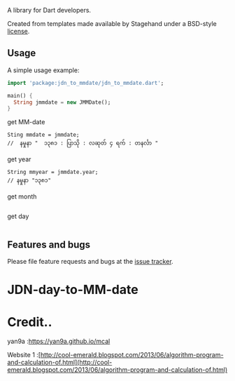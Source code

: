 A library for Dart developers.

Created from templates made available by Stagehand under a BSD-style
[license](https://github.com/dart-lang/stagehand/blob/master/LICENSE).

## Usage

A simple usage example:

```dart
import 'package:jdn_to_mmdate/jdn_to_mmdate.dart';

main() {
  String jmmdate = new JMMDate();
}
```

get MM-date
```
Sting mmdate = jmmdate;
//  နမှုနာ "  ၁၃၈၁ : ပြာသို : လဆုတ် ၄ ရက် : တနင်္လာ "
```

get year

```
String mmyear = jmmdate.year;
// နမှုနာ "၁၃၈၁"
```

get month

```
```

get day

```
```

## Features and bugs

Please file feature requests and bugs at the [issue tracker][tracker].

[tracker]: http://example.com/issues/replaceme
# JDN-day-to-MM-date

# Credit..

yan9a  :https://yan9a.github.io/mcal

Website 1 :[http://cool-emerald.blogspot.com/2013/06/algorithm-program-and-calculation-of.html](http://cool-emerald.blogspot.com/2013/06/algorithm-program-and-calculation-of.html)
